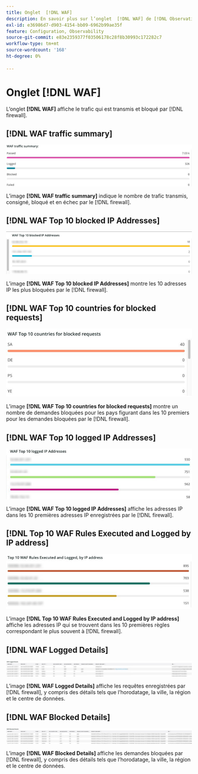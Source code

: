 ```yaml
---
title: Onglet  [!DNL WAF]
description: En savoir plus sur l’onglet  [!DNL WAF] de [!DNL Observation for Adobe Commerce].
exl-id: e36986d7-d903-4154-bb09-6962b99ae35f
feature: Configuration, Observability
source-git-commit: e83e2359377f03506178c28f8b30993c172282c7
workflow-type: tm+mt
source-wordcount: '168'
ht-degree: 0%

---
```


# Onglet [!DNL WAF]

L’onglet **[!DNL WAF]** affiche le trafic qui est transmis et bloqué par [!DNL firewall].

## [!DNL WAF traffic summary]

![Synthèse du trafic WAF](../../assets/tools/observation-for-adobe-commerce/waf-1.png)

L’image **[!DNL WAF traffic summary]** indique le nombre de trafic transmis, consigné, bloqué et en échec par le [!DNL firewall].

## [!DNL WAF Top 10 blocked IP Addresses]

![WAF top 10 des adresses IP bloquées](../../assets/tools/observation-for-adobe-commerce/waf-2.png)

L’image **[!DNL WAF Top 10 blocked IP Addresses]** montre les 10 adresses IP les plus bloquées par le [!DNL firewall].

## [!DNL WAF Top 10 countries for blocked requests]

![10 premiers pays WAF pour les demandes bloquées](../../assets/tools/observation-for-adobe-commerce/waf-3.jpg)

L’image **[!DNL WAF Top 10 countries for blocked requests]** montre un nombre de demandes bloquées pour les pays figurant dans les 10 premiers pour les demandes bloquées par le [!DNL firewall].

## [!DNL WAF Top 10 logged IP Addresses]

![10 premières adresses IP enregistrées WAF](../../assets/tools/observation-for-adobe-commerce/waf-4.jpg)

L’image **[!DNL WAF Top 10 logged IP Addresses]** affiche les adresses IP dans les 10 premières adresses IP enregistrées par le [!DNL firewall].

## [!DNL Top 10 WAF Rules Executed and Logged by IP address]

![Top 10 des règles WAF exécutées et consignées par adresse IP](../../assets/tools/observation-for-adobe-commerce/waf-5.jpg)

L’image **[!DNL Top 10 WAF Rules Executed and Logged by IP address]** affiche les adresses IP qui se trouvent dans les 10 premières règles correspondant le plus souvent à [!DNL firewall].

## [!DNL WAF Logged Details]

![Détails consignés par WAF](../../assets/tools/observation-for-adobe-commerce/waf-6.jpg)

L’image **[!DNL WAF Logged Details]** affiche les requêtes enregistrées par [!DNL firewall], y compris des détails tels que l’horodatage, la ville, la région et le centre de données.

## [!DNL WAF Blocked Details]

![Détails bloqués par la méthode WAF](../../assets/tools/observation-for-adobe-commerce/waf-7.jpg)

L’image **[!DNL WAF Blocked Details]** affiche les demandes bloquées par [!DNL firewall], y compris des détails tels que l’horodatage, la ville, la région et le centre de données.

